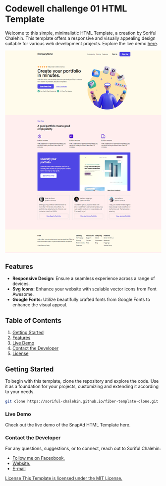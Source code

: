 # Codewell challenge 01 HTML Template

Welcome to this simple, minimalistic HTML Template, a creation by Soriful Chalehin. This template offers a responsive and visually appealing design suitable for various web development projects. Explore the live demo [here](https://soriful-chalehin.github.io/fiber-template-clone/).

![Template Preview](Assets/preview.png)

## Features

- **Responsive Design:** Ensure a seamless experience across a range of devices.
- **Svg Icons:** Enhance your website with scalable vector icons from Font Awesome.
- **Google Fonts:** Utilize beautifully crafted fonts from Google Fonts to enhance the visual appeal.

## Table of Contents

1. [Getting Started](#getting-started)
2. [Features](#features)
3. [Live Demo](https://soriful-chalehin.github.io/fiber-template-clone/)
4. [Contact the Developer](#contact-the-developer)
5. [License](#license)

## Getting Started

To begin with this template, clone the repository and explore the code. Use it as a foundation for your projects, customizing and extending it according to your needs.

```bash
git clone https://soriful-chalehin.github.io/fiber-template-clone.git
```

### Live Demo
Check out the live demo of the SnapAd HTML Template here.

### Contact the Developer
For any questions, suggestions, or to connect, reach out to Soriful Chalehin:

<ul>
    <li><a href='https://facebook.com/Chalehin'> Follow me on Faceobook.</li>
    <li><a href='https://soriful-chalehin.github.io'> Website.</li>
    <li><a href='mailto:developersoriful@gmail.com'> E-mail </li>
</ul>
License
This Template is licensed under the MIT License.
